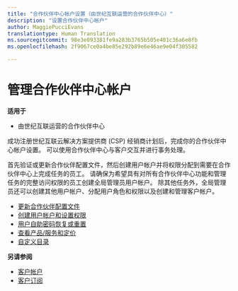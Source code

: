 ```yaml
---
title: "合作伙伴中心帐户设置（由世纪互联运营的合作伙伴中心）"
description: "设置合作伙伴中心帐户"
author: MaggiePucciEvans
translationtype: Human Translation
ms.sourcegitcommit: 98e3e093381fe9a283b3765b505e401c36a6e8fb
ms.openlocfilehash: 2f9067ce0a4be85e292b89e6e46ae9e04f305582

---
```


# 管理合作伙伴中心帐户 


**适用于**

-   由世纪互联运营的合作伙伴中心


成功注册世纪互联云解决方案提供商 (CSP) 经销商计划后，完成你的合作伙伴中心帐户设置。 可以使用合作伙伴中心与客户交互并进行事务处理。 

首先验证或更新合作伙伴配置文件，然后创建用户帐户并将权限分配到需要在合作伙伴中心上完成任务的员工。 请确保为希望具有对所有合作伙伴中心功能和管理任务的完整访问权限的员工创建全局管理员用户帐户。 除其他任务外，全局管理员还可以创建其他用户帐户、分配用户角色和权限以及创建和管理客户帐户。    

-   [更新合作伙伴配置文件](update-your-partner-profile.md)
-   [创建用户帐户和设置权限](create-user-accounts-and-set-permissions.md)
-   [用户自助密码恢复或重置](reset-a-user-password.md)
-   [查看产品/服务和定价](see-offers-and-pricing.md)
-   [自定义目录](customize-the-catalog.md)

**另请参阅**

-   [客户帐户](customer-accounts.md)
-   [客户订阅](customer-subscriptions.md) 

 







<!--HONumber=Oct16_HO3-->


